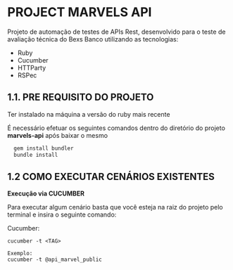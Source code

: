# PROJECT MARVELS API
Projeto de automação de testes de APIs Rest, desenvolvido para o teste de avaliação técnica do Bexs Banco utilizando as tecnologias:
 
 - Ruby
 - Cucumber
 - HTTParty
 - RSPec
 
 ## 1.1. PRE REQUISITO DO PROJETO
 Ter instalado na máquina a versão do ruby mais recente
 
 É necessário  efetuar os seguintes comandos dentro do diretório do projeto **marvels-api** após baixar o mesmo
 ```sh
   gem install bundler
   bundle install
 ```

## 1.2 COMO EXECUTAR CENÁRIOS EXISTENTES
**Execução via CUCUMBER**

Para executar algum cenário basta que você esteja na raiz do projeto pelo terminal e insira o seguinte comando:

Cucumber:
```
cucumber -t <TAG>

Exemplo:
cucumber -t @api_marvel_public    
```
